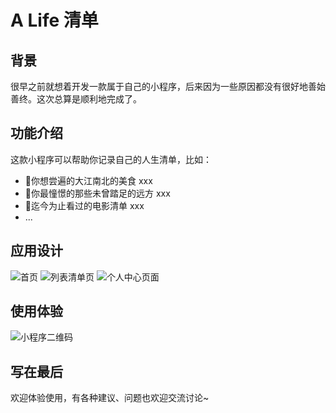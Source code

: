 # A Life 清单

## 背景

很早之前就想着开发一款属于自己的小程序，后来因为一些原因都没有很好地善始善终。这次总算是顺利地完成了。

## 功能介绍

这款小程序可以帮助你记录自己的人生清单，比如：

- 📌你想尝遍的大江南北的美食 xxx
- 📌你最憧憬的那些未曾踏足的远方 xxx
- 📌迄今为止看过的电影清单 xxx
- ...

## 应用设计

![首页](./images/home.png)
![列表清单页](./images/list.png)
![个人中心页面](./images/my.png)

## 使用体验

![小程序二维码](./images/code.jpg)

## 写在最后

欢迎体验使用，有各种建议、问题也欢迎交流讨论~
